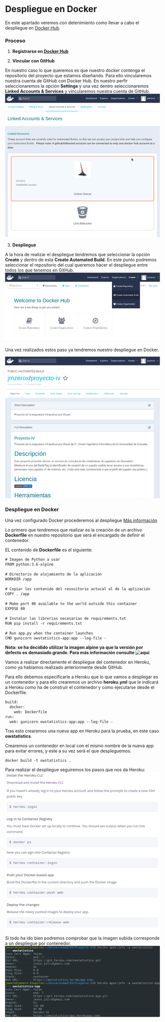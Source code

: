 # Despliegue en Docker

En este apartado veremos con detenimiento como llevar a cabo el despliegue en [Docker Hub](https://hub.docker.com/).

### Proceso
1. **Registrarse en [Docker Hub](https://hub.docker.com/)**

2. **Vincular con GitHub**

  En nuestro caso lo que queremos es que nuestro docker contenga el repositorio del proyecto que estamos diseñando.
  Para ello vincularemos nuestra cuenta de GitHub con Docker Hub.
  En nuestro perfir seleccionaremos la opción **Settings**  y una vez dentro seleccionaremos **Linked Accounts & Services** y vincularemos nuestra cuenta de GitHub.
  ![vinculacion](https://github.com/JmZero/Proyecto-IV/blob/master/img/vinculacion.png)

3. **Despliegue**

  A la hora de realizar el despliegue tendremos que seleccionar la opción **Create** y dentro de esta **Create Automated Build**. En este punto podremos seleccionar el repositorio del cual queremos hacer el despliegue entre todos los que tenemos en GitHub.
  ![create-dockerhub](https://github.com/JmZero/Proyecto-IV/blob/master/img/create-dockerhub.png)

  Una vez realizados estos paso ya tendremos nuestro despliegue en Docker.

  ![resultado-despliegue](https://github.com/JmZero/Proyecto-IV/blob/master/img/resultado-despliegue.png)

### Despliegue en Docker
Una vez configurado Docker procederemos al despliegue [Más información](https://docs.docker.com/get-started/)

Lo primero que tendremos que realizar es la creación de un archivo **Dockerfile** en nuestro repositorio que será el encargado de definir el contenedor.

EL contenido de **Dockerfile** es el siguiente:

```
# Imagen de Python a usar
FROM python:3.6-alpine

# Directorio de alojamiento de la aplicación
WORKDIR /app

# Copiar los contenido del resositorio actucal al de la aplización
COPY . /app

# Make port 80 available to the world outside this container
EXPOSE 80

# Instalar las librerias necesarias de requirements.txt
RUN pip install -r requirements.txt

# Run app.py when the container launches
CMD gunicorn owstatistics-app:app --log-file -
```

**Nota: se ha decidido utilizar la imagen alpine ya que la versión por defecto es demasiado grande. Para más información consulte ![aquí](https://github.com/jfloff/alpine-python#why)**

Vamos a realizar directamente el despliegue del contenedor en Heroku, como ya habiamos realizado anteriormente desde GitHub.

Para ello debemos especificarle a Heroku que lo que vamos a desplegar es un contenedor y para ello crearemos un archivo **heroku.yml** que le indicará a Heroku como ha de construir el contenedor y como ejecutarse desde el Dockerfile.

```
build:
  docker:
    web: Dockerfile
run:
  web: gunicorn owstatistics-app:app --log-file -
```

Tras esto crearemos una nueva app en Heroku para la prueba, en este caso **owstatistics**.

Crearemos un contenedor en local con el mismo nombre de la nueva app para evitar errores, y este a su vez será el que despleguemos.

```
docker build -t owstatistics .
```

Para realizar el despliegue seguiremos los pasos que nos da Heroku:
![proceso-despliegue](https://github.com/JmZero/Proyecto-IV/blob/master/img/proceso-despliegue.png)

Si todo ha ido bien podremos comprobar que la imagen subida corresponde a un despliegue por contenedor.
![desplegar-contenedor](https://github.com/JmZero/Proyecto-IV/blob/master/img/desplegar-contenedor.png)
